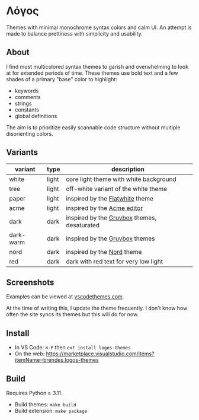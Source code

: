 # Λόγος

Themes with minimal monochrome syntax colors and calm UI.
An attempt is made to balance prettiness with simplicity and usability.

## About

I find most multicolored syntax themes to garish and overwhelming to look at for extended periods of time.
These themes use bold text and a few shades of a primary "base" color to highlight:
- keywords
- comments
- strings
- constants
- global definitions

The aim is to prioritize easily scannable code structure without multiple disorienting colors.

## Variants

| variant   | type  | description                                                                         |
| --------- | ----- | ----------------------------------------------------------------------------------- |
| white     | light | core light theme with white background                                              |
| tree      | light | off-white variant of the white theme                                                |
| paper     | light | inspired by the [Flatwhite](https://github.com/biletskyy/flatwhite-syntax) theme    |
| acme      | light | inspired by the [Acme editor](https://en.wikipedia.org/wiki/Acme_%28text_editor%29) |
| dark      | dark  | inspired by the [Gruvbox](https://github.com/morhetz/gruvbox) themes, desaturated   |
| dark-warm | dark  | inspired by the [Gruvbox](https://github.com/morhetz/gruvbox) themes                |
| nord      | dark  | inspired by the [Nord](https://www.nordtheme.com) theme                             |
| red       | dark  | dark with red text for very low light                                               |

## Screenshots

Examples can be viewed at [vscodethemes.com](https://vscodethemes.com/e/brendes.logos-themes/logos-white).

At the time of writing this, I update the theme frequently. I don't know how often the site syncs its themes but this will do for now. 

## Install
- In VS Code: `⌘-P` then `ext install logos-themes`
- On the web: https://marketplace.visualstudio.com/items?itemName=brendes.logos-themes

## Build

Requires Python ≥ 3.11.
- Build themes: `make build`
- Build extension: `make package`